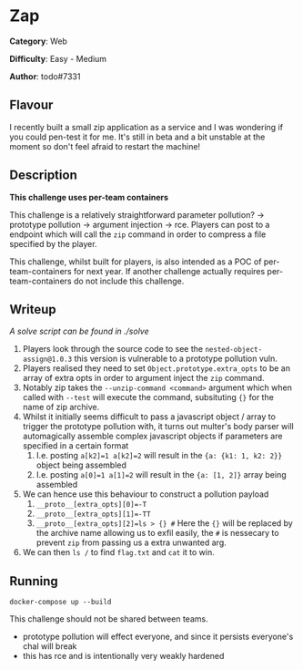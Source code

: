 # Zap

**Category**: Web

**Difficulty**: Easy - Medium

**Author**: todo#7331

## Flavour

I recently built a small zip application as a service and I was wondering if you could pen-test it for me. It's still in beta and a bit unstable at the moment so don't feel afraid to restart the machine!

## Description

**This challenge uses per-team containers**

This challenge is a relatively straightforward parameter pollution? -> prototype pollution -> argument injection -> rce. Players can post to a endpoint which will call the `zip` command in order to compress a file specified by the player.

This challenge, whilst built for players, is also intended as a POC of per-team-containers for next year. If another challenge actually requires per-team-containers do not include this challenge.

## Writeup

_A solve script can be found in ./solve_

1. Players look through the source code to see the `nested-object-assign@1.0.3` this version is vulnerable to a prototype pollution vuln.
2. Players realised they need to set `Object.prototype.extra_opts` to be an array of extra opts in order to argument inject the `zip` command.
3. Notably zip takes the `--unzip-command <command>` argument which when called with `--test` will execute the command, subsituting `{}` for the name of zip archive.
4. Whilst it initially seems difficult to pass a javascript object / array to trigger the prototype pollution with, it turns out multer's body parser will automagically assemble complex javascript objects if parameters are specified in a certain format
   1. I.e. posting `a[k2]=1 a[k2]=2` will result in the `{a: {k1: 1, k2: 2}}` object being assembled
   2. I.e. posting `a[0]=1 a[1]=2` will result in the `{a: [1, 2]}` array being assembled
5. We can hence use this behaviour to construct a pollution payload
   1. `__proto__[extra_opts][0]=-T`
   2. `__proto__[extra_opts][1]=-TT`
   3. `__proto__[extra_opts][2]=ls > {} #` Here the `{}` will be replaced by the archive name allowing us to exfil easily, the `#` is nessecary to prevent `zip` from passing us a extra unwanted arg.
6. We can then `ls /` to find `flag.txt` and `cat` it to win.

## Running

`docker-compose up --build`

This challenge should not be shared between teams.

- prototype pollution will effect everyone, and since it persists everyone's chal will break
- this has rce and is intentionally very weakly hardened
